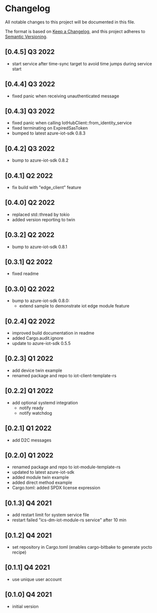 # Changelog

All notable changes to this project will be documented in this file.

The format is based on [Keep a Changelog](https://keepachangelog.com/en/1.0.0/),
and this project adheres to [Semantic Versioning](https://semver.org/spec/v2.0.0.html).

## [0.4.5] Q3 2022
 - start service after time-sync target to avoid time jumps during service start

## [0.4.4] Q3 2022
 - fixed panic when receiving unauthenticated message

## [0.4.3] Q3 2022
 - fixed panic when calling IotHubClient::from_identity_service
 - fixed terminating on ExpiredSasToken
 - bumped to latest azure-iot-sdk 0.8.3

## [0.4.2] Q3 2022
 - bump to azure-iot-sdk 0.8.2

## [0.4.1] Q2 2022
 - fix build with "edge_client" feature

## [0.4.0] Q2 2022
 - replaced std::thread by tokio
 - added version reporting to twin

## [0.3.2] Q2 2022
 - bump to azure-iot-sdk 0.8.1

## [0.3.1] Q2 2022
 - fixed readme 

## [0.3.0] Q2 2022
 - bump to azure-iot-sdk 0.8.0:
   - extend sample to demonstrate iot edge module feature

## [0.2.4] Q2 2022
 - improved build documentation in readme
 - added Cargo.audit.ignore
 - update to azure-iot-sdk 0.5.5

## [0.2.3] Q1 2022
 - add device twin example
 - renamed package and repo to iot-client-template-rs

## [0.2.2] Q1 2022
 - add optional systemd integration
   - notify ready
   - notify watchdog

## [0.2.1] Q1 2022
 - add D2C messages 

## [0.2.0] Q1 2022
 - renamed package and repo to iot-module-template-rs
 - updated to latest azure-iot-sdk
 - added module twin example
 - added direct method example
 - Cargo.toml: added SPDX license expression

## [0.1.3] Q4 2021
 - add restart limit for system service file
 - restart failed "ics-dm-iot-module-rs service" after 10 min

## [0.1.2] Q4 2021
 - set repository in Cargo.toml (enables cargo-bitbake to generate yocto recipe)

## [0.1.1] Q4 2021
 - use unique user account

## [0.1.0] Q4 2021
 - initial version
